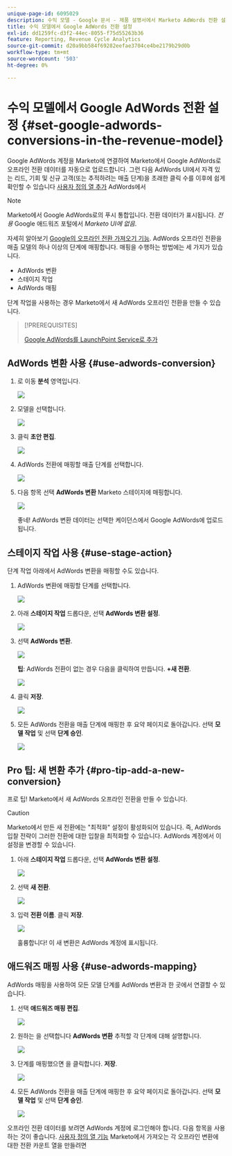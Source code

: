 ```yaml
---
unique-page-id: 6095029
description: 수익 모델 - Google 문서 - 제품 설명서에서 Marketo AdWords 전환 설정
title: 수익 모델에서 Google AdWords 전환 설정
exl-id: dd1259fc-d3f2-44ec-8055-f75d55263b36
feature: Reporting, Revenue Cycle Analytics
source-git-commit: d20a9bb584f69282eefae3704ce4be2179b29d0b
workflow-type: tm+mt
source-wordcount: '503'
ht-degree: 0%

---
```


# 수익 모델에서 Google AdWords 전환 설정 {#set-google-adwords-conversions-in-the-revenue-model}

Google AdWords 계정을 Marketo에 연결하여 Marketo에서 Google AdWords로 오프라인 전환 데이터를 자동으로 업로드합니다. 그런 다음 AdWords UI에서 자격 있는 리드, 기회 및 신규 고객(또는 추적하려는 매출 단계)을 초래한 클릭 수를 이후에 쉽게 확인할 수 있습니다 [사용자 정의 열 추가](https://support.google.com/adwords/answer/3073556) AdWords에서

>[!NOTE]
>
>Marketo에서 Google AdWords로의 푸시 통합입니다. 전환 데이터가 표시됩니다. _전용_ Google 애드워즈 포털에서 _Marketo UI에 없음_.

자세히 알아보기 [Google의 오프라인 전환 가져오기 기능](https://support.google.com/adwords/answer/2998031?hl=en). AdWords 오프라인 전환을 매출 모델의 하나 이상의 단계에 매핑합니다. 매핑을 수행하는 방법에는 세 가지가 있습니다.

* AdWords 변환
* 스테이지 작업
* AdWords 매핑

단계 작업을 사용하는 경우 Marketo에서 새 AdWords 오프라인 전환을 만들 수 있습니다.

>[!PREREQUISITES]
>
>[Google AdWords를 LaunchPoint Service로 추가](/help/marketo/product-docs/administration/additional-integrations/add-google-adwords-as-a-launchpoint-service.md)

## AdWords 변환 사용 {#use-adwords-conversion}

1. 로 이동 **분석** 영역입니다.

   ![](assets/image2015-2-23-18-3a9-3a34.png)

1. 모델을 선택합니다.

   ![](assets/image2015-2-23-18-3a3-3a12.png)

1. 클릭 **초안 편집**.

   ![](assets/image2015-3-10-15-3a3-3a20.png)

1. AdWords 전환에 매핑할 매출 단계를 선택합니다.

   ![](assets/image2015-2-26-16-3a40-3a2.png)

1. 다음 항목 선택 **AdWords 변환** Marketo 스테이지에 매핑합니다.

   ![](assets/image2015-2-26-16-3a46-3a15.png)

   좋네! AdWords 변환 데이터는 선택한 케이던스에서 Google AdWords에 업로드됩니다.

## 스테이지 작업 사용 {#use-stage-action}

단계 작업 아래에서 AdWords 변환을 매핑할 수도 있습니다.

1. AdWords 변환에 매핑할 단계를 선택합니다.

   ![](assets/image2015-2-26-16-3a40-3a2.png)

1. 아래 **스테이지 작업** 드롭다운, 선택 **AdWords 변환 설정**.

   ![](assets/image2015-2-26-16-3a52-3a24.png)

1. 선택 **AdWords 변환**.

   ![](assets/image2015-2-26-16-3a54-3a47.png)

   **팁**: AdWords 전환이 없는 경우 다음을 클릭하여 만듭니다. **+새 전환**.

   ![](assets/image2015-2-26-21-3a22-3a10.png)

1. 클릭 **저장**.

   ![](assets/image2015-2-26-16-3a56-3a2.png)

1. 모든 AdWords 전환을 매출 단계에 매핑한 후 요약 페이지로 돌아갑니다. 선택 **모델 작업** 및 선택 **단계 승인**.

   ![](assets/image2015-2-27-12-3a20-3a20.png)

## Pro 팁: 새 변환 추가 {#pro-tip-add-a-new-conversion}

프로 팁! Marketo에서 새 AdWords 오프라인 전환을 만들 수 있습니다.

>[!CAUTION]
>
>Marketo에서 만든 새 전환에는 &quot;최적화&quot; 설정이 활성화되어 있습니다. 즉, AdWords 입찰 전략이 그러한 전환에 대한 입찰을 최적화할 수 있습니다. AdWords 계정에서 이 설정을 변경할 수 있습니다.

1. 아래 **스테이지 작업** 드롭다운, 선택 **AdWords 변환 설정**.

   ![](assets/image2015-2-26-16-3a52-3a24.png)

1. 선택 **새 전환**.

   ![](assets/image2015-2-26-21-3a22-3a10.png)

1. 입력 **전환 이름**. 클릭 **저장**.

   ![](assets/image2015-2-26-21-3a24-3a7.png)

   훌륭합니다! 이 새 변환은 AdWords 계정에 표시됩니다.

## 애드워즈 매핑 사용 {#use-adwords-mapping}

AdWords 매핑을 사용하여 모든 모델 단계를 AdWords 변환과 한 곳에서 연결할 수 있습니다.

1. 선택 **애드워즈 매핑 편집**.

   ![](assets/image2015-2-26-17-3a3-3a29.png)

1. 원하는 을 선택합니다 **AdWords 변환** 추적할 각 단계에 대해 설명합니다.

   ![](assets/image2015-2-26-17-3a6-3a15.png)

1. 단계를 매핑했으면 을 클릭합니다. **저장**.

   ![](assets/image2015-2-26-17-3a7-3a48.png)

1. 모든 AdWords 전환을 매출 단계에 매핑한 후 요약 페이지로 돌아갑니다. 선택 **모델 작업** 및 선택 **단계 승인**.

   ![](assets/image2015-2-27-12-3a20-3a20.png)

오프라인 전환 데이터를 보려면 AdWords 계정에 로그인해야 합니다. 다음 항목을 사용하는 것이 좋습니다. [사용자 정의 열 기능](https://support.google.com/adwords/answer/3073556) Marketo에서 가져오는 각 오프라인 변환에 대한 전환 카운트 열을 만들려면
